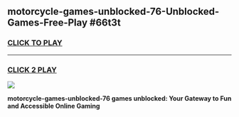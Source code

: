 
## motorcycle-games-unblocked-76-Unblocked-Games-Free-Play #66t3t
<h3>
<a href="https://us.freeplayer.one?title=motorcycle-games-unblocked-76&ref=9M">CLICK TO PLAY</a></h3>
<hr>

<h3>
<a href="https://us.freeplayer.one?title=motorcycle-games-unblocked-76&ref=9M">CLICK 2 PLAY</a>
  
</h3>

<a href="https://us.freeplayer.one?title=motorcycle-games-unblocked-76&ref=9M"><img src="https://clearcache.store/games.png"></a>


**motorcycle-games-unblocked-76 games unblocked: Your Gateway to Fun and Accessible Online Gaming**
